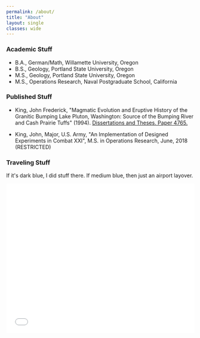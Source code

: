 ```yaml
---
permalink: /about/
title: "About"
layout: single
classes: wide
---
```


### Academic Stuff

* B.A., German/Math, Willamette University, Oregon
* B.S., Geology, Portland State University, Oregon
* M.S., Geology, Portland State University, Oregon
* M.S., Operations Research, Naval Postgraduate School, California

### Published Stuff

* King, John Frederick, "Magmatic Evolution and Eruptive History of the Granitic Bumping Lake Pluton, Washington: Source of the Bumping River and Cash Prairie Tuffs" (1994). <a href="https://archives.pdx.edu/ds/psu/27883">Dissertations and Theses. Paper 4765.</a>

* King, John, Major, U.S. Army, "An Implementation of Designed Experiments in Combat XXI", M.S. in Operations Research, June, 2018 (RESTRICTED)

### Traveling Stuff

If it's dark blue, I did stuff there. If medium blue, then just an airport layover.

<iframe src="/assets/images/about/map.html" width="100%" height="400" id="igraph" scrolling="no" seamless="seamless" frameBorder="0"> </iframe>
